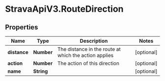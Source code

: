# StravaApiV3.RouteDirection

## Properties
Name | Type | Description | Notes
------------ | ------------- | ------------- | -------------
**distance** | **Number** | The distance in the route at which the action applies | [optional] 
**action** | **Number** | The action of this direction | [optional] 
**name** | **String** |  | [optional] 


